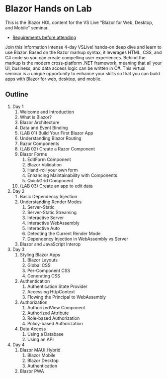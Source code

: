 # Blazor Hands on Lab

This is the Blazor HOL content for the VS Live "Blazor for Web, Desktop, and Mobile" seminar.

* [Requirements before attending](/docs/requirements.md)

Join this information intense 4-day VSLive! hands-on deep dive and learn to use Blazor. Based on the Razor markup syntax, it leverages HTML, CSS, and C# code so you can create compelling user experiences. Behind the markup is the modern cross-platform .NET framework, meaning that all your UI, business, and data access logic can be written in C#. This virtual seminar is a unique opportunity to enhance your skills so that you can build apps with Blazor for web, desktop, and mobile.

## Outline

1. Day 1
   1. Welcome and Introduction
   1. What is Blazor?
   1. Blazor Architecture
   1. Data and Event Binding
   1. (LAB 01) Build Your First Blazor App
   1. Understanding Blazor Routing
   1. Razor Components
   1. (LAB 02) Create a Razor Component
   1. Blazor Forms
      1. EditForm Component
      1. Blazor Validation
      1. Hand-roll your own form
      1. Enhancing Maintainability with Components
      1. QuickGrid Component
   1. (LAB 03) Create an app to edit data
1. Day 2
   1. Basic Dependency Injection
   1. Understanding Render Modes
      1. Server-Static
      1. Server-Static Streaming
      1. Interactive Server
      1. Interactive WebAssembly
      1. Interactive Auto
      1. Detecting the Current Render Mode
      1. Dependency Injection in WebAssembly vs Server
   1. Blazor and JavaScript Interop
1. Day 3
   1. Styling Blazor Apps
      1. Blazor Layouts
      1. Global CSS
      1. Per-Component CSS
      1. Generating CSS
   1. Authentication
      1. Authentication State Provider
      1. Accessing HttpContext
      1. Flowing the Principal to WebAssembly
   1. Authorization
      1. AuthorizedView Component
      1. Authorized Attribute
      1. Role-based Authorization
      1. Policy-based Authorization
   1. Data Access
      1. Using a Database
      1. Using an API
1. Day 4
   1. Blazor MAUI Hybrid
      1. Blazor Mobile
      1. Blazor Desktop
      1. Authentication
   1. Blazor PWA
